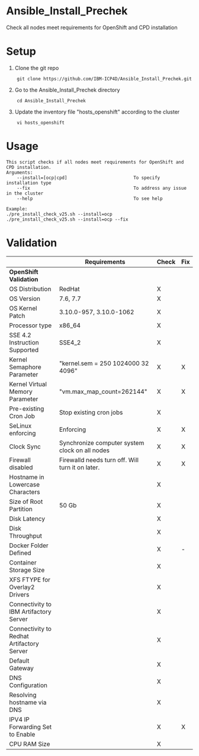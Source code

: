 # Ansible_Install_Prechek
Check all nodes meet requirements for OpenShift and CPD installation

# Setup
1. Clone the git repo
```
	git clone https://github.com/IBM-ICP4D/Ansible_Install_Prechek.git
```
2. Go to the Ansible_Install_Prechek directory 
```
	cd Ansible_Install_Prechek
```
3. Update the inventory file "hosts_openshift" according to the cluster
```
	vi hosts_openshift
```

# Usage
```
This script checks if all nodes meet requirements for OpenShift and CPD installation.
Arguments: 
    --install=[ocp|cpd]                         To specify installation type
    --fix                                       To address any issue in the cluster 
    --help                                      To see help 

Example: 
./pre_install_check_v25.sh --install=ocp
./pre_install_check_v25.sh --install=ocp --fix
```

# Validation
| | Requirements | Check |	Fix |
|----------------------------------------------|----------------------------------------------|----------|----------
|**OpenShift Validation** |
|OS Distribution	| RedHat | X |   | 
|OS Version | 7.6, 7.7| X |	| 
|OS Kernel Patch | 3.10.0-957, 3.10.0-1062| X |	|
|Processor type | x86_64 | X | |
|SSE 4.2 Instruction Supported | SSE4_2 | X | 	|
|Kernel Semaphore Parameter | "kernel.sem = 250 1024000 32 4096" | X | X |
|Kernel Virtual Memory Parameter | "vm.max_map_count=262144" | X | X |
|Pre-existing Cron Job | Stop existing cron jobs | X | 	 |
|SeLinux enforcing | Enforcing | X | X |
|Clock Sync | Synchronize computer system clock on all nodes | X |	X	|
|Firewall disabled	| Firewalld needs turn off. Will turn it on later. | X | X	|
|Hostname in Lowercase Characters | | X |	 	|
|Size of Root Partition | 50 Gb | X |  |
|Disk Latency | | X | |
|Disk Throughput | | X | |
|Docker Folder Defined	| | X | - |
|Container Storage Size | | X | |
|XFS FTYPE for Overlay2 Drivers | | X | |
|Connectivity to IBM Artifactory Server | | X | |	
|Connectivity to Redhat Artifactory Server	| | X |	|
|Default Gateway | | X | |
|DNS Configuration	| | X | | 
|Resolving hostname via DNS | | X |	|
|IPV4 IP Forwarding Set to Enable | | X |	X |	
|CPU RAM Size | | X | |

